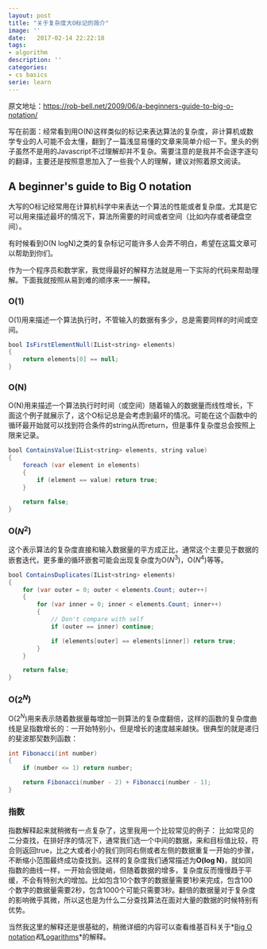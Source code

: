 ```yaml
---
layout: post
title: "关于复杂度大O标记的简介"
image: ''
date:   2017-02-14 22:22:18
tags:
- algorithm
description: ''
categories:
- cs basics
serie: learn
---
```


原文地址：https://rob-bell.net/2009/06/a-beginners-guide-to-big-o-notation/

写在前面：经常看到用O(N)这样类似的标记来表达算法的复杂度，非计算机或数学专业的人可能不会太懂，翻到了一篇浅显易懂的文章来简单介绍一下。里头的例子虽然不是用的Javascript不过理解却并不复杂。需要注意的是我并不会逐字逐句的翻译，主要还是按照意思加入了一些我个人的理解，建议对照着原文阅读。

## A beginner's guide to Big O notation 

大写的O标记经常用在计算机科学中来表达一个算法的性能或者复杂度。尤其是它可以用来描述最坏的情况下，算法所需要的时间或者空间（比如内存或者硬盘空间）。

有时候看到O(N logN)之类的复杂标记可能许多人会弄不明白，希望在这篇文章可以帮助到你们。

作为一个程序员和数学家，我觉得最好的解释方法就是用一下实际的代码来帮助理解。下面我就按照从易到难的顺序来一一解释。

### O(1)

O(1)用来描述一个算法执行时，不管输入的数据有多少，总是需要同样的时间或空间。

```java
bool IsFirstElementNull(IList<string> elements)
{
    return elements[0] == null;
}
```

### O(N)

O(N)用来描述一个算法执行时时间（或空间）随着输入的数据量而线性增长，下面这个例子就展示了，这个O标记总是会考虑到最坏的情况。可能在这个函数中的循环最开始就可以找到符合条件的string从而return，但是事件复杂度总会按照上限来记录。

```java
bool ContainsValue(IList<string> elements, string value)
{
    foreach (var element in elements)
    {
        if (element == value) return true;
    }

    return false;
}
```

### O($N^2$)

这个表示算法的复杂度直接和输入数据量的平方成正比，通常这个主要见于数据的嵌套迭代，更多重的循环嵌套可能会出现复杂度为O($N^3$)，O($N^4$)等等。

```java
bool ContainsDuplicates(IList<string> elements)
{
    for (var outer = 0; outer < elements.Count; outer++)
    {
        for (var inner = 0; inner < elements.Count; inner++)
        {
            // Don't compare with self
            if (outer == inner) continue;

            if (elements[outer] == elements[inner]) return true;
        }
    }

    return false;
}
```

### O($2^N$)

O($2^N$)用来表示随着数据量每增加一则算法的复杂度翻倍，这样的函数的复杂度曲线是呈指数增长的：一开始特别小，但是增长的速度越来越快。很典型的就是递归的斐波那契数列函数：

```java
int Fibonacci(int number)
{
    if (number <= 1) return number;

    return Fibonacci(number - 2) + Fibonacci(number - 1);
}
```

### 指数

指数解释起来就稍微有一点复杂了，这里我用一个比较常见的例子：
比如常见的二分查找，在排好序的情况下，通常我们选一个中间的数据，来和目标值比较，符合则返回true，比之大或者小的我们则同右侧或者左侧的数据重复一开始的步骤，不断缩小范围最终成功查找到。这样的复杂度我们通常描述为**O(log N)**，就如同指数的曲线一样，一开始会很陡峭，但随着数据的增多，复杂度反而慢慢趋于平缓，不会有特别大的增加。比如包含10个数字的数据量需要1秒来完成，包含100个数字的数据量需要2秒，包含1000个可能只需要3秒。翻倍的数据量对于复杂度的影响微乎其微，所以这也是为什么二分查找算法在面对大量的数据的时候特别有优势。

当然我这里的解释还是很基础的，稍微详细的内容可以查看维基百科关于*[Big O notation](https://en.wikipedia.org/wiki/Big_O_notation)*和*[Logarithms](https://en.wikipedia.org/wiki/Logarithm)*的解释。